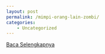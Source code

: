 ```yaml
---
layout: post
permalink: /mimpi-orang-lain-zombi/
categories:
    - Uncategorized
---
```


[Baca Selengkapnya](/01)